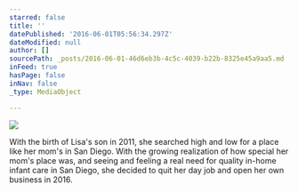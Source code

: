 ```yaml
---
starred: false
title: ''
datePublished: '2016-06-01T05:56:34.297Z'
dateModified: null
author: []
sourcePath: _posts/2016-06-01-46d6eb3b-4c5c-4039-b22b-8325e45a9aa5.md
inFeed: true
hasPage: false
inNav: false
_type: MediaObject

---
```

![](https://the-grid-user-content.s3-us-west-2.amazonaws.com/77c80cc5-bbf2-4ad8-ad45-b4f3a6d7e049.jpg)

With the birth of Lisa's son in 2011, she searched high and low for a place like her mom's in San Diego. With the growing realization of how special her mom's place was, and seeing and feeling a real need for quality in-home infant care in San Diego, she decided to quit her day job and open her own business in 2016\.